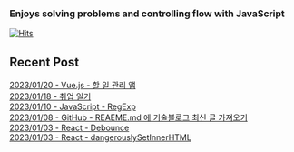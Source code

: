 
### Enjoys solving problems and controlling flow with JavaScript
[![Hits](https://hits.seeyoufarm.com/api/count/incr/badge.svg?url=https%3A%2F%2Fgithub.com%2Fbitnaleeeee&count_bg=%23555555&title_bg=%23555555&icon=&icon_color=%23E7E7E7&title=hits&edge_flat=false)](https://hits.seeyoufarm.com)
## Recent Post 

[2023/01/20 - Vue.js - 할 일 관리 앱](https://github.com/bitnaleeeee/to-do-list-vue/) <br/>
[2023/01/18 - 취업 일기](https://github.com/bitnaleeeee/career/) <br/>
[2023/01/10 - JavaScript - RegExp](https://github.com/bitnaleeeee/RegExp/) <br/>
[2023/01/08 - GitHub - REAEME.md 에 기술블로그 최신 글 가져오기](https://github.com/bitnaleeeee/reade-me-style/) <br/>
[2023/01/03 - React - Debounce](https://github.com/bitnaleeeee/debounce/) <br/>
[2023/01/03 - React - dangerouslySetInnerHTML](https://github.com/bitnaleeeee/dangerously-setInner-html/) <br/>
